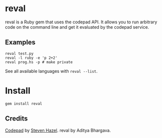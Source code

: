 # reval

reval is a Ruby gem that uses the codepad API. It allows you to run arbitrary code on the command line and get it evaluated by the codepad service.

## Examples

	reval test.py
	reval -l ruby -e 'p 2+2'
	reval prog.hs -p # make private

See all available languages with `reval --list`.

# Install

	gem install reval

## Credits

[Codepad](http://codepad.org) by [Steven Hazel](http://saucelabs.com).
reval by Aditya Bhargava.
